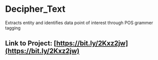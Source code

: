 # Decipher_Text
Extracts entity and identifies data point of interest through POS grammer tagging

## Link to Project: [https://bit.ly/2Kxz2jw](https://bit.ly/2Kxz2jw)
